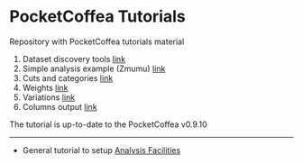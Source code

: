# PocketCoffea Tutorials
Repository with PocketCoffea tutorials material

1. Dataset discovery tools [link](./1_DatasetDiscovery)
2. Simple analysis example (Zmumu) [link](./2_SimpleConfig)
3. Cuts and categories [link](./3_Cuts)
4. Weights [link](./4_Weights)
5. Variations [link](./5_Variations)
6. Columns output [link](./6_ColumnsOutput)

The tutorial is up-to-date to the PocketCoffea v0.9.10

---
- General tutorial to setup [Analysis Facilities](./Analysis_Facilities_Setup)
